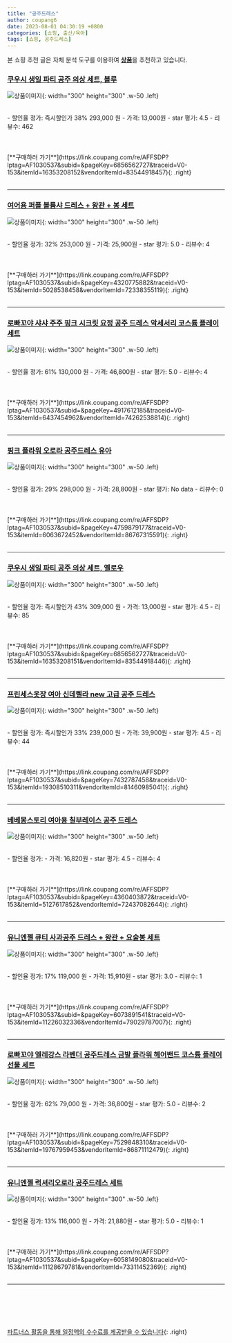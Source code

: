 ```yaml
---
title: "공주드레스"
author: coupang6
date: 2023-08-01 04:30:19 +0800
categories: [쇼핑, 출산/육아]
tags: [쇼핑, 공주드레스]
---
```


본 쇼핑 추천 글은 자체 분석 도구를 이용하여 [**상품**](https://link.coupang.com/a/bao1ui)을 추천하고 있습니다.

### [쿠우시 생일 파티 공주 의상 세트, 블루](https://link.coupang.com/re/AFFSDP?lptag=AF1030537&subid=&pageKey=6856562727&traceid=V0-153&itemId=16353208152&vendorItemId=83544918457)

![상품이미지](https://thumbnail8.coupangcdn.com/thumbnails/remote/230x230ex/image/vendor_inventory/6e82/a712bca11fbf01f8d403b5e9960fa53a903fc7ea66906eb3fe8d263e37bd.png){: width="300" height="300" .w-50 .left}


<br>
- 할인율 정가: 즉시할인가 38%  293,000   원
- 가격: 13,000원
- star 평가: 4.5
- 리뷰수: 462
<br>
<br>
<br>
<br>
[**구매하러 가기**](https://link.coupang.com/re/AFFSDP?lptag=AF1030537&subid=&pageKey=6856562727&traceid=V0-153&itemId=16353208152&vendorItemId=83544918457){: .right}
<br>
<br>

---

### [여어용 퍼플 볼륨샤 드레스 + 왕관 + 봉 세트](https://link.coupang.com/re/AFFSDP?lptag=AF1030537&subid=&pageKey=4320775882&traceid=V0-153&itemId=5028538458&vendorItemId=72338355119)

![상품이미지](https://thumbnail8.coupangcdn.com/thumbnails/remote/230x230ex/image/retail/images/2020/11/12/11/4/7a7202ca-bfa9-45cb-ac11-abde679a9d95.jpg){: width="300" height="300" .w-50 .left}


<br>
- 할인율 정가: 32%  253,000   원
- 가격: 25,900원
- star 평가: 5.0
- 리뷰수: 4
<br>
<br>
<br>
<br>
[**구매하러 가기**](https://link.coupang.com/re/AFFSDP?lptag=AF1030537&subid=&pageKey=4320775882&traceid=V0-153&itemId=5028538458&vendorItemId=72338355119){: .right}
<br>
<br>

---

### [로빠꼬야 샤샤 주주 핑크 시크릿 요정 공주 드레스 악세서리 코스튬 플레이 세트](https://link.coupang.com/re/AFFSDP?lptag=AF1030537&subid=&pageKey=4917612185&traceid=V0-153&itemId=6437454962&vendorItemId=74262538814)

![상품이미지](https://thumbnail6.coupangcdn.com/thumbnails/remote/230x230ex/image/vendor_inventory/3fb6/64925015b3986826e30912d129d18162239d6f4b38f96bc370c350f4d066.png){: width="300" height="300" .w-50 .left}


<br>
- 할인율 정가: 61%  130,000   원
- 가격: 46,800원
- star 평가: 5.0
- 리뷰수: 4
<br>
<br>
<br>
<br>
[**구매하러 가기**](https://link.coupang.com/re/AFFSDP?lptag=AF1030537&subid=&pageKey=4917612185&traceid=V0-153&itemId=6437454962&vendorItemId=74262538814){: .right}
<br>
<br>

---

### [핑크 플라워 오로라 공주드레스 유아](https://link.coupang.com/re/AFFSDP?lptag=AF1030537&subid=&pageKey=4759879177&traceid=V0-153&itemId=6063672452&vendorItemId=86767315591)

![상품이미지](https://thumbnail6.coupangcdn.com/thumbnails/remote/230x230ex/image/vendor_inventory/cc8e/75065a4f21ce381195625381c346e589865c8e2755a5966e54b29a127bf3.jpg){: width="300" height="300" .w-50 .left}


<br>
- 할인율 정가: 29%  298,000   원
- 가격: 28,800원
- star 평가: No data
- 리뷰수: 0
<br>
<br>
<br>
<br>
[**구매하러 가기**](https://link.coupang.com/re/AFFSDP?lptag=AF1030537&subid=&pageKey=4759879177&traceid=V0-153&itemId=6063672452&vendorItemId=86767315591){: .right}
<br>
<br>

---

### [쿠우시 생일 파티 공주 의상 세트, 옐로우](https://link.coupang.com/re/AFFSDP?lptag=AF1030537&subid=&pageKey=6856562727&traceid=V0-153&itemId=16353208151&vendorItemId=83544918446)

![상품이미지](https://thumbnail8.coupangcdn.com/thumbnails/remote/230x230ex/image/vendor_inventory/51f9/97d489d202c9b87f97b4c815218a5c6ced7ac077e9bd829f0d92f8da959a.png){: width="300" height="300" .w-50 .left}


<br>
- 할인율 정가: 즉시할인가 43%  309,000   원
- 가격: 13,000원
- star 평가: 4.5
- 리뷰수: 85
<br>
<br>
<br>
<br>
[**구매하러 가기**](https://link.coupang.com/re/AFFSDP?lptag=AF1030537&subid=&pageKey=6856562727&traceid=V0-153&itemId=16353208151&vendorItemId=83544918446){: .right}
<br>
<br>

---

### [프린세스옷장 여아 신데렐라 new 고급 공주 드레스](https://link.coupang.com/re/AFFSDP?lptag=AF1030537&subid=&pageKey=7432787458&traceid=V0-153&itemId=19308510311&vendorItemId=81460985041)

![상품이미지](https://thumbnail7.coupangcdn.com/thumbnails/remote/230x230ex/image/vendor_inventory/images/2019/03/01/13/7/4bca6738-2a02-4c93-bc1c-e1dff4b7cd4a.jpg){: width="300" height="300" .w-50 .left}


<br>
- 할인율 정가: 즉시할인가 33%  239,000   원
- 가격: 39,900원
- star 평가: 4.5
- 리뷰수: 44
<br>
<br>
<br>
<br>
[**구매하러 가기**](https://link.coupang.com/re/AFFSDP?lptag=AF1030537&subid=&pageKey=7432787458&traceid=V0-153&itemId=19308510311&vendorItemId=81460985041){: .right}
<br>
<br>

---

### [베베몽스토리 여아용 칠부레이스 공주 드레스](https://link.coupang.com/re/AFFSDP?lptag=AF1030537&subid=&pageKey=4360403872&traceid=V0-153&itemId=5127617852&vendorItemId=72437082644)

![상품이미지](https://thumbnail7.coupangcdn.com/thumbnails/remote/230x230ex/image/retail/images/2020/11/18/17/5/c6ade248-685c-4bde-8113-4d1c59ea2dbf.jpg){: width="300" height="300" .w-50 .left}


<br>
- 할인율 정가: 
- 가격: 16,820원
- star 평가: 4.5
- 리뷰수: 4
<br>
<br>
<br>
<br>
[**구매하러 가기**](https://link.coupang.com/re/AFFSDP?lptag=AF1030537&subid=&pageKey=4360403872&traceid=V0-153&itemId=5127617852&vendorItemId=72437082644){: .right}
<br>
<br>

---

### [유니엔젤 큐티 사과공주 드레스 + 왕관 + 요술봉 세트](https://link.coupang.com/re/AFFSDP?lptag=AF1030537&subid=&pageKey=6073891541&traceid=V0-153&itemId=11226032336&vendorItemId=79029787007)

![상품이미지](https://thumbnail8.coupangcdn.com/thumbnails/remote/230x230ex/image/vendor_inventory/76c3/064b2c82c14f5dd2ba12971cad4e6ccd8a1bfde7cd5e5cdcbc42d10a92f8.jpg){: width="300" height="300" .w-50 .left}


<br>
- 할인율 정가: 17%  119,000   원
- 가격: 15,910원
- star 평가: 3.0
- 리뷰수: 1
<br>
<br>
<br>
<br>
[**구매하러 가기**](https://link.coupang.com/re/AFFSDP?lptag=AF1030537&subid=&pageKey=6073891541&traceid=V0-153&itemId=11226032336&vendorItemId=79029787007){: .right}
<br>
<br>

---

### [로빠꼬야 엘레강스 라벤더 공주드레스 금발 플라워 헤어밴드 코스튬 플레이 선물 세트](https://link.coupang.com/re/AFFSDP?lptag=AF1030537&subid=&pageKey=7529848310&traceid=V0-153&itemId=19767959453&vendorItemId=86871112479)

![상품이미지](https://thumbnail9.coupangcdn.com/thumbnails/remote/230x230ex/image/vendor_inventory/7edb/79e815223461b92d5a5d2f8b2fb2d5f572f0e270adb92ca5021cc9ade843.png){: width="300" height="300" .w-50 .left}


<br>
- 할인율 정가: 62%  79,000   원
- 가격: 36,800원
- star 평가: 5.0
- 리뷰수: 2
<br>
<br>
<br>
<br>
[**구매하러 가기**](https://link.coupang.com/re/AFFSDP?lptag=AF1030537&subid=&pageKey=7529848310&traceid=V0-153&itemId=19767959453&vendorItemId=86871112479){: .right}
<br>
<br>

---

### [유니엔젤 럭셔리오로라 공주드레스 세트](https://link.coupang.com/re/AFFSDP?lptag=AF1030537&subid=&pageKey=6058149080&traceid=V0-153&itemId=11128679781&vendorItemId=73311452369)

![상품이미지](https://thumbnail10.coupangcdn.com/thumbnails/remote/230x230ex/image/vendor_inventory/f96f/7da537d88f04ee94997c4a2280a40becf7bb74a341983b9df7ee08b3a700.jpg){: width="300" height="300" .w-50 .left}


<br>
- 할인율 정가: 13%  116,000   원
- 가격: 21,880원
- star 평가: 5.0
- 리뷰수: 1
<br>
<br>
<br>
<br>
[**구매하러 가기**](https://link.coupang.com/re/AFFSDP?lptag=AF1030537&subid=&pageKey=6058149080&traceid=V0-153&itemId=11128679781&vendorItemId=73311452369){: .right}
<br>
<br>

---
<br><br><br><br><br> [파트너스 활동을 통해 일정액의 수수료를 제공받을 수 있습니다](https://link.coupang.com/a/bao1ui){: .right}
